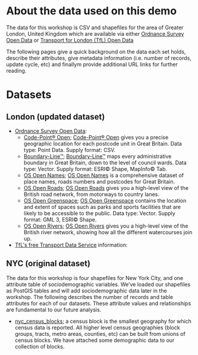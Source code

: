 # About the data used on this demo
The data for this workshop is CSV and shapefiles for the area of Greater London, United Kingdom which are available via either [Ordnance Survey Open Data](http://www.os.uk/oswebsite/opendata/index.html) or [Transport for London (TfL) Open Data](https://tfl.gov.uk/info-for/open-data-users/)

The following pages give a quick background on the data each set holds, describe their attributes, give metadata information (i.e. number of records, update cycle, etc) and finallym provide additional URL links for further reading.

# Datasets
## London (updated dataset)
- [Ordnance Survey Open Data](https://www.ordnancesurvey.co.uk/opendatadownload/products.html):
  - [Code-Point® Open](https://www.ordnancesurvey.co.uk/business-and-government/products/code-point-open.html); [Code-Point® Open](data/london/cpo.md) gives you a precise geographic location for each postcode unit in Great Britain. Data type: Point Data. Supply format: CSV. 
  - [Boundary-Line™](https://www.ordnancesurvey.co.uk/business-and-government/products/boundary-line.html); [Boundary-Line™](data/london/boundary-line.md) maps every administrative boundary in Great Britain, down to the level of council wards. Data type: Vector. Supply format: ESRI© Shape, MapInfo© Tab.
  - [OS Open Names](https://www.ordnancesurvey.co.uk/business-and-government/products/os-open-names.html); [OS Open Names](data/london/oso-names.md) is a comprehensive dataset of place names, roads numbers and postcodes for Great Britain.
  - [OS Open Roads](https://www.ordnancesurvey.co.uk/business-and-government/products/os-open-roads.html); [OS Open Roads](data/london/oso-roads.md) gives you a high-level view of the British road network, from motorways to country lanes.
  - [OS Open Greenspace](https://www.ordnancesurvey.co.uk/business-and-government/products/os-open-greenspace.html); [OS Open Greenspace](data/london/oso-greenspace.md) contains the location and extent of spaces such as parks and sports facilities that are likely to be accessible to the public. Data type: Vector. Supply format: GML 3, ESRI© Shape.
  - [OS Open Rivers](https://www.ordnancesurvey.co.uk/business-and-government/products/os-open-rivers.html); [OS Open Rivers](data/london/oso-rivers.md) gives you a high-level view of the British river network, showing how all the different watercourses join up.
- [TfL's free Transport Data Service](https://tfl.gov.uk/info-for/open-data-users/) information:
## NYC (original dataset)
The data for this workshop is four shapefiles for New York City, and one attribute table of sociodemographic variables. We’ve loaded our shapefiles as PostGIS tables and will add sociodemographic data later in the workshop. The following describes the number of records and table attributes for each of our datasets. These attribute values and relationships are fundamental to our future analysis.
- [nyc\_census\_blocks](data/nyc/nyc_census_blocks.md); a census block is the smallest geography for which census data is reported. All higher level census geographies (block groups, tracts, metro areas, counties, etc) can be built from unions of census blocks. We have attached some demographic data to our collection of blocks.
